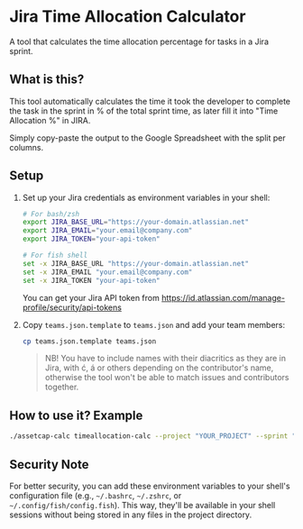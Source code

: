 # Jira Time Allocation Calculator

A tool that calculates the time allocation percentage for tasks in a Jira sprint.

## What is this?

This tool automatically calculates the time it took the developer
to complete the task in the sprint in % of the total sprint time, as later fill it into "Time Allocation %" in JIRA.

Simply copy-paste the output to the Google Spreadsheet with the split per columns.

## Setup

1. Set up your Jira credentials as environment variables in your shell:

   ```bash
   # For bash/zsh
   export JIRA_BASE_URL="https://your-domain.atlassian.net"
   export JIRA_EMAIL="your.email@company.com"
   export JIRA_TOKEN="your-api-token"

   # For fish shell
   set -x JIRA_BASE_URL "https://your-domain.atlassian.net"
   set -x JIRA_EMAIL "your.email@company.com"
   set -x JIRA_TOKEN "your-api-token"
   ```

   You can get your Jira API token from https://id.atlassian.com/manage-profile/security/api-tokens

2. Copy `teams.json.template` to `teams.json` and add your team members:
   ```bash
   cp teams.json.template teams.json
   ```
   > NB! You have to include names with their diacritics as they are in Jira, with ć, á or others depending on the contributor's name, otherwise the tool won't be able to match issues and contributors together.

## How to use it? Example

```bash
./assetcap-calc timeallocation-calc --project "YOUR_PROJECT" --sprint "YOUR_SPRINT" [--override '{"PROJECT-123": 1}']
```

## Security Note

For better security, you can add these environment variables to your shell's configuration file (e.g., `~/.bashrc`, `~/.zshrc`, or `~/.config/fish/config.fish`). This way, they'll be available in your shell sessions without being stored in any files in the project directory.
